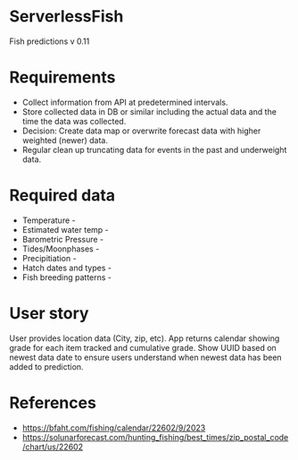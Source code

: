 # ServerlessFish
Fish predictions
v 0.11




# Requirements
* Collect information from API at predetermined intervals.
* Store collected data in DB or similar including the actual data and the time the data was collected.
* Decision: Create data map or overwrite forecast data with higher weighted (newer) data. 
* Regular clean up truncating data for events in the past and underweight data.



# Required data
* Temperature -
* Estimated water temp -
* Barometric Pressure -
* Tides/Moonphases -
* Precipitiation -
* Hatch dates and types -
* Fish breeding patterns -




# User story

User provides location data (City, zip, etc). App returns calendar showing grade for each item tracked and cumulative grade. Show UUID based on newest data date to ensure users understand when newest data has been added to prediction.



# References 
* https://bfaht.com/fishing/calendar/22602/9/2023
* https://solunarforecast.com/hunting_fishing/best_times/zip_postal_code/chart/us/22602
